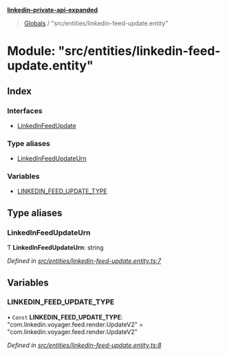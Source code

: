 **[linkedin-private-api-expanded](../README.md)**

> [Globals](../globals.md) / "src/entities/linkedin-feed-update.entity"

# Module: "src/entities/linkedin-feed-update.entity"

## Index

### Interfaces

* [LinkedInFeedUpdate](../interfaces/_src_entities_linkedin_feed_update_entity_.linkedinfeedupdate.md)

### Type aliases

* [LinkedInFeedUpdateUrn](_src_entities_linkedin_feed_update_entity_.md#linkedinfeedupdateurn)

### Variables

* [LINKEDIN\_FEED\_UPDATE\_TYPE](_src_entities_linkedin_feed_update_entity_.md#linkedin_feed_update_type)

## Type aliases

### LinkedInFeedUpdateUrn

Ƭ  **LinkedInFeedUpdateUrn**: string

*Defined in [src/entities/linkedin-feed-update.entity.ts:7](https://github.com/khanhtranngoccva/linkedin-private-api/blob/e33dfd5/src/entities/linkedin-feed-update.entity.ts#L7)*

## Variables

### LINKEDIN\_FEED\_UPDATE\_TYPE

• `Const` **LINKEDIN\_FEED\_UPDATE\_TYPE**: \"com.linkedin.voyager.feed.render.UpdateV2\" = "com.linkedin.voyager.feed.render.UpdateV2"

*Defined in [src/entities/linkedin-feed-update.entity.ts:8](https://github.com/khanhtranngoccva/linkedin-private-api/blob/e33dfd5/src/entities/linkedin-feed-update.entity.ts#L8)*
